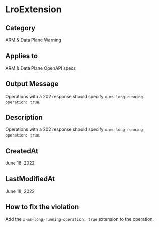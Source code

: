 # LroExtension

## Category

ARM & Data Plane Warning

## Applies to

ARM & Data Plane OpenAPI specs

## Output Message

Operations with a 202 response should specify `x-ms-long-running-operation: true`.

## Description

Operations with a 202 response should specify `x-ms-long-running-operation: true`.

## CreatedAt

June 18, 2022

## LastModifiedAt

June 18, 2022

## How to fix the violation

Add the `x-ms-long-running-operation: true` extension to the operation.
